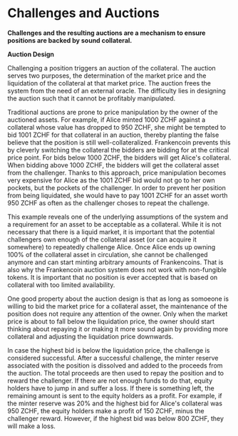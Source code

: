 # Challenges and Auctions

**Challenges and the resulting auctions are a mechanism to ensure positions are
  backed by sound collateral.**

**Auction Design**

Challenging a position triggers an auction of the collateral. The auction serves two purposes, the determination of the market price and the liquidation of the collateral at that market price. The auction frees the system from the need of an external oracle. The difficulty lies in designing the auction such that it cannot be profitably manipulated.

Traditional auctions are prone to price manipulation by the owner of the auctioned assets. For example, if Alice minted 1000 ZCHF against a collateral whose value has dropped to 950 ZCHF, she might be tempted to bid 1001 ZCHF for that collateral in an auction, thereby planting the false believe that the position is still well-collateralized. Frankencoin prevents this by cleverly switching the collateral the bidders are bidding for at the critical price point. For bids below 1000 ZCHF, the bidders will get Alice's collateral. When bidding above 1000 ZCHF, the bidders will get the collateral asset from the challenger. Thanks to this approach, price manipulation becomes very expensive for Alice as the 1001 ZCHF bid would not go to her own pockets, but the pockets of the challenger. In order to prevent her position from being liquidated, she would have to pay 1001 ZCHF for an asset worth 950 ZCHF as often as the challenger choses to repeat the challenge.

This example reveals one of the underlying assumptions of the system and a requirement for an asset to be acceptable as a collateral. While it is not necessary that there is a liquid market, it is important that the potential challengers own enough of the collateral asset (or can acquire it somewhere) to repeatedly challenge Alice. Once Alice ends up owning 100% of the collateral asset in circulation, she cannot be challenged anymore and can start minting arbitrary amounts of Frankencoins. That is also why the Frankencoin auction system does not work with non-fungible tokens. It is important that no position is ever accepted that is based on collateral with too limited availability.

One good property about the auction design is that as long as somoeone is willing to bid the market price for a collateral asset, the maintenance of the position does not require any attention of the owner. Only when the market price is about to fall below the liquidation price, the owner should start thinking about repaying it or making it more sound again by providing more collateral and adjusting the liquidation price downwards.

In case the highest bid is below the liquidation price, the challenge is considered successful. After a successful challenge, the minter reserve associated with the position is dissolved and added to the proceeds from the auction. The total proceeds are then used to repay the position and to reward the challenger. If there are not enough funds to do that, equity holders have to jump in and suffer a loss. If there is something left, the remaining amount is sent to the equity holders as a profit. For example, if the minter reserve was 20% and the highest bid for Alice's collateral was 950 ZCHF, the equity holders make a profit of 150 ZCHF, minus the challenger reward. However, if the highest bid was below 800 ZCHF, they will make a loss.

